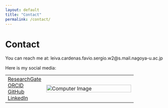 ```yaml
---
layout: default
title: "Contact"
permalink: /contact/
---
```


# Contact
<p>You can reach me at: leiva.cardenas.favio.sergio.w2@s.mail.nagoya-u.ac.jp</p>
<p>Here is my social media:</p>
<table style="margin: 0 auto;">
  <tr>
    <td style="vertical-align: top; width: 30%;"> 
      <div class="contact-icons">
        <a href="https://www.researchgate.net/profile/Favio-Leiva/research" target="_blank">
          <i class="fab fa-researchgate"></i> ResearchGate
        </a><br>
        <a href="https://orcid.org/0000-0001-9315-3097" target="_blank">
          <i class="fab fa-orcid"></i> ORCID
        </a><br>
        <a href="https://github.com/Favioleiva" target="_blank">
          <i class="fab fa-github"></i> GitHub
        </a><br>
        <a href="https://www.linkedin.com/in/favioleivacardenas/" target="_blank">
          <i class="fab fa-linkedin"></i> LinkedIn
        </a>
      </div>
    </td>
    <td style="vertical-align: middle; width: 70%;">
      <img src="/images/2.Computer.jpg" alt="Computer Image" style="width: 100%; height: 100%;">
    </td>
  </tr>
</table>

